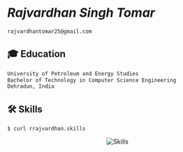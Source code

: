 # _Rajvardhan Singh Tomar_

```bash
rajvardhantomar25@gmail.com
```

## 🎓 Education
```bash
University of Petroleum and Energy Studies
Bachelor of Technology in Computer Science Engineering
Dehradun, India 
```

## 🛠 Skills

```
$ curl rrajvardhan.skills
```

<p align="center">
  <img src="https://skillicons.dev/icons?i=js,html,css,c,cpp,python,java,react,tailwind,nodejs,mongo,mysql" alt="Skills">
</p>
